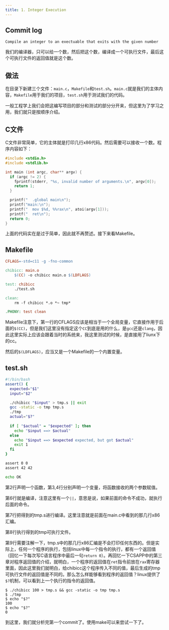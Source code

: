 ```yaml
---
title: 1. Integer Execution
---
```


## Commit log

```plaintext
Compile an integer to an exectuable that exits with the given number
```

我们的编译器，只可以给一个数，然后把这个数，编译成一个可执行文件，最后这个可执行文件的返回值就是这个数。

## 做法

在目录下新建三个文件：`main.c`，`Makefile`和`test.sh`。`main.c`就是我们的主体内容，`Makefile`用于我们的项目，`test.sh`用于测试我们的代码。

一般工程学上我们会把这编写项目的部分和测试的部分分开来，但这里为了学习之用，我们就只是按顺序介绍。

## C文件

C文件非常简单，它的主体就是打印几行x86代码。然后需要可以接收一个数。程序内容如下：

```c
#include <stdio.h>
#include <stdlib.h>

int main (int argc, char** argv) {
  if (argc != 2) {
    fprintf(stderr, "%s, invalid number of arguments.\n", argv[0]);
    return 1;
  }

  printf("  .global main\n");
  printf("main:\n");
  printf("  mov $%d, %%rax\n", atoi(argv[1]));
  printf("  ret\n");
  return 0;
}
```

上面的代码实在是过于简单，因此就不再赘述。接下来看Makefile。

## Makefile

```Makefile
CFLAGS=-std=c11 -g -fno-common

chibicc: main.o
	$(CC) -o chibicc main.o $(LDFLAGS)

test: chibicc
	./test.sh

clean:
	rm -f chibicc *.o *~ tmp*

.PHONY: test clean
```

Makefile注意下，第一行的CFLAGS应该是相当于一个全局变量，它直接作用于后面的`$(CC)`，但是我们这里没有指定这个`CC`到底是用的什么，是`gcc`还是`clang`，因此这里实际上应该会跟着当时的系统来，我这里测试的时候，是直接用了liunx下的cc。

然后的`$(LDFLAGS)`，应当又是一个Makefile的一个内置变量。

## test.sh

```bash
#!/bin/bash
assert() {
  expected="$1"
  input="$2"

  ./chibicc "$input" > tmp.s || exit
  gcc -static -o tmp tmp.s
  ./tmp
  actual="$?"
  
  if [ "$actual" = "$expected" ]; then
    echo "$input ==> $actual"
  else
    echo "$input ==> $expected expected, but got $actual"
    exit 1
  fi
}

assert 0 0
assert 42 42

echo OK
```

第2行声明一个函数，第3,4行分别声明一个变量，将函数接收的两个参数赋值。

第6行就是编译，注意这里有一个`||`，意思是说，如果前面的命令不成功，就执行后面的命令。

第7行把得到的tmp.s进行编译。这里注意就是前面在main.c中看到的那几行x86汇编。

第8行执行得到的tmp可执行文件。

第9行需要注解一下，tmp.s中的那几行x86汇编是不会打印任何东西的。但是实际上，任何一个程序的执行，包括linux中每一个指令的执行，都有一个返回值（回忆一下每次写C语言程序中最后一句`return 0`）。再回忆一下CSAPP中的第三章对程序返回值的介绍，就明白，一个程序的返回值在`ret`指令前放在`rax`寄存器里面，因此这里我们就明白，给chibicc这个程序传入不同的值，最后生成的tmp可执行文件的返回值是不同的。那么怎么样能够看到程序的返回值？linux提供了`$?`机制，可以看到上一个执行的指令的返回值。

```shell
$ ./chibicc 100 > tmp.s && gcc -static -o tmp tmp.s
$ ./tmp
$ echo "$?"
100
$ echo "$?"
0
```

到这里，我们就分析完第一个commit了。使用make可以来尝试一下了。

‍
